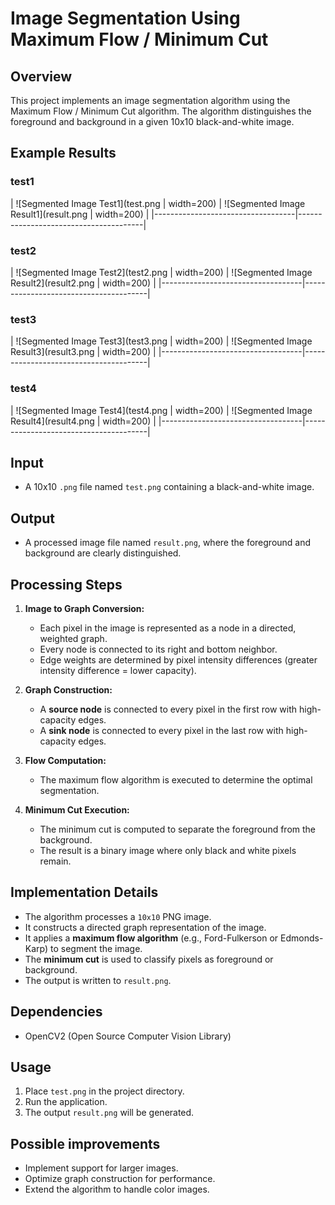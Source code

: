 # Image Segmentation Using Maximum Flow / Minimum Cut

## Overview
This project implements an image segmentation algorithm using the Maximum Flow / Minimum Cut algorithm. The algorithm distinguishes the foreground and background in a given 10x10 black-and-white image.

## Example Results

### test1
| ![Segmented Image Test1](test.png | width=200) | ![Segmented Image Result1](result.png | width=200) |
|-----------------------------------|---------------------------------------|

### test2
| ![Segmented Image Test2](test2.png | width=200) | ![Segmented Image Result2](result2.png | width=200) |
|-----------------------------------|---------------------------------------|

### test3
| ![Segmented Image Test3](test3.png | width=200) | ![Segmented Image Result3](result3.png | width=200) |
|-----------------------------------|---------------------------------------|

### test4
| ![Segmented Image Test4](test4.png | width=200) | ![Segmented Image Result4](result4.png | width=200) |
|-----------------------------------|---------------------------------------|

## Input
- A 10x10 `.png` file named `test.png` containing a black-and-white image.

## Output
- A processed image file named `result.png`, where the foreground and background are clearly distinguished.

## Processing Steps
1. **Image to Graph Conversion:**
   - Each pixel in the image is represented as a node in a directed, weighted graph.
   - Every node is connected to its right and bottom neighbor.
   - Edge weights are determined by pixel intensity differences (greater intensity difference = lower capacity).

2. **Graph Construction:**
   - A **source node** is connected to every pixel in the first row with high-capacity edges.
   - A **sink node** is connected to every pixel in the last row with high-capacity edges.

3. **Flow Computation:**
   - The maximum flow algorithm is executed to determine the optimal segmentation.

4. **Minimum Cut Execution:**
   - The minimum cut is computed to separate the foreground from the background.
   - The result is a binary image where only black and white pixels remain.

## Implementation Details
- The algorithm processes a `10x10` PNG image.
- It constructs a directed graph representation of the image.
- It applies a **maximum flow algorithm** (e.g., Ford-Fulkerson or Edmonds-Karp) to segment the image.
- The **minimum cut** is used to classify pixels as foreground or background.
- The output is written to `result.png`.

## Dependencies
- OpenCV2 (Open Source Computer Vision Library)

## Usage
1. Place `test.png` in the project directory.
2. Run the application.
3. The output `result.png` will be generated.

## Possible improvements
- Implement support for larger images.
- Optimize graph construction for performance.
- Extend the algorithm to handle color images.
